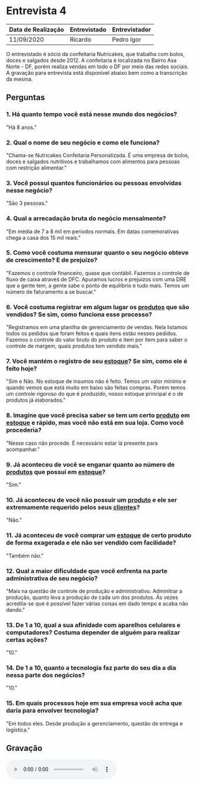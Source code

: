 # Entrevista 4

| Data de Realização | Entrevistado | Entrevistador   |
| ------------------ | ------------ | ---------------- |
| 11/09/2020         | Ricardo      | Pedro Igor |

O entrevistado é sócio da confeitaria Nutricakes, que trabalha com bolos, doces e salgados desde 2012. A confeitaria é localizada no Bairro Asa Norte - DF, porém realiza vendas em todo o DF por meio das redes sociais. A gravação para entrevista está disponível abaixo bem como a transcrição da mesma.

## Perguntas

### 1. Há quanto tempo você está nesse mundo dos negócios?

"Há 8 anos."

### 2. Qual o nome de seu negócio e como ele funciona?

"Chama-se Nutricakes Confeitaria Personalizada. É uma empresa de bolos, doces e salgados nutritivos e trabalhamos com alimentos para pessoas com restrição alimentar."

### 3. Você possui quantos funcionários ou pessoas envolvidas nesse negócio?

"São 3 pessoas."

### 4. Qual a arrecadação bruta do negócio mensalmente?

"Em média de 7 a 8 mil em períodos normais. Em datas comemorativas chega a casa dos 15 mil reais."

### 5. Como você costuma mensurar quanto o seu negócio obteve de crescimento? E de prejuízo?

"Fazemos o controle financeiro, quase que contábil. Fazemos o controle de fluxo de caixa atraveś de DFC. Apuramos lucros e prejuízos com uma DRE que a gente tem, a gente sabe o ponto de equilíbrio e tudo mais. Temos um número de faturamento a se buscar."

### 6. Você costuma registrar em algum lugar os [produtos](Modeling/objeto?id=Produto) que são vendidos? Se sim, como funciona esse processo?

"Registramos em uma planilha de gerenciamento de vendas. Nela listamos todos os pedidos que foram feitos e quais itens estão nesses pedidos. Fazemos o controle do valor bruto do produto e item por item para saber o controle de margem, quais produtos tem vendido mais."

### 7. Você mantém o registro de seu [estoque](Modeling/objeto?id=Estoque)? Se sim, como ele é feito hoje?

"Sim e Não. No estoque de insumos não é feito. Temos um valor mínimo e quando vemos que está muito em baixo são feitas compras. Porém temos um controle rigoroso do que é produzido, nosso estoque principal é o de produtos já elaborados."

### 8. Imagine que você precisa saber se tem um certo [produto](Modeling/objeto?id=Produto) em [estoque](Modeling/objeto?id=Estoque) e rápido, mas você não está em sua loja. Como você procederia?
"Nesse caso não procede. É necessário estar lá presente para acompanhar."

### 9. Já aconteceu de você se enganar quanto ao número de [produtos](Modeling/objeto?id=Produto) que possui em [estoque](Modeling/objeto?id=Estoque)?

"Sim."

### 10. Já aconteceu de você não possuir um [produto](Modeling/objeto?id=Produto) e ele ser extremamente requerido pelos seus [clientes](Modeling/objeto?id=usuário)?

"Não."

### 11. Já aconteceu de você comprar um [estoque](Modeling/objeto?id=Estoque) de certo produto de forma exagerada e ele não ser vendido com facilidade?

"Também não."

### 12. Qual a maior dificuldade que você enfrenta na parte administrativa de seu negócio?

"Mais na questão de controle de produção e administrativo. Adminitrar a produção, quanto leva a produção de cada um dos produtos. Ás vezes acredita-se que é possível fazer várias coisas em dado tempo e acaba não dando."

### 13. De 1 a 10, qual a sua afinidade com aparelhos celulares e computadores? Costuma depender de alguém para realizar certas ações?

"10."

### 14. De 1 a 10, quanto a tecnologia faz parte do seu dia a dia nessa parte dos negócios?

"10."

### 15. Em quais processos hoje em sua empresa você acha que daria para envolver tecnologia?

"Em todos eles. Desde produção a gerenciamento, questão de entrega e logística."

## Gravação

<audio controls>
  <source src="https://unbarqdsw.github.io/2020.1_G12_Stock/assets/audios/interview/entrevistaRicardo.mp3" type="audio/mpeg">
</audio>